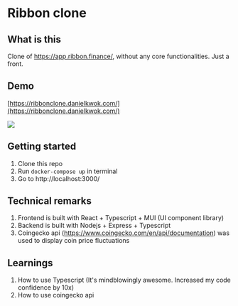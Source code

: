# Ribbon clone

## What is this
Clone of https://app.ribbon.finance/, without any core functionalities. Just a front.

## Demo
[https://ribbonclone.danielkwok.com/](https://ribbonclone.danielkwok.com/) 

<img src="https://i.ibb.co/ByFj374/Whats-App-Image-2022-03-02-at-09-25-42.jpg" >

## Getting started
1. Clone this repo
2. Run `docker-compose up` in terminal
3. Go to http://localhost:3000/ 


## Technical remarks
1. Frontend is built with React + Typescript + MUI (UI component library)
2. Backend is built with Nodejs + Express + Typescript
3. Coingecko api (https://www.coingecko.com/en/api/documentation) was used to display coin price fluctuations

## Learnings
1. How to use Typescript (It's mindblowingly awesome. Increased my code confidence by 10x)
2. How to use coingecko api